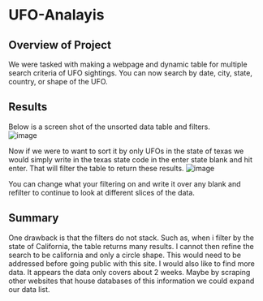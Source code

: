 # UFO-Analayis


## Overview of Project
We were tasked with making a webpage and dynamic table for multiple search criteria of UFO sightings.  You can now search by date, city, state, country, or shape of the UFO.  

## Results
Below is a screen shot of the unsorted data table and filters.  
![image](https://user-images.githubusercontent.com/92898919/150690635-bd76d441-b708-4fb9-95cd-23251f822340.png)

Now if we were to want to sort it by only UFOs in the state of texas we would simply write in the texas state code in the enter state blank and hit enter.  That will filter the table to return these results. 
![image](https://user-images.githubusercontent.com/92898919/150690721-e38564fe-f28e-4c58-941f-0eb2d55081ae.png)

You can change what your filtering on and write it over any blank and refilter to continue to look at different slices of the data.

## Summary
One drawback is that the filters do not stack.  Such as, when i filter by the state of California, the table returns many results.  I cannot then refine the search to be california and only a circle shape.  This would need to be addressed before going public with this site.  I would also like to find more data.  It appears the data only covers about 2 weeks.  Maybe by scraping other websites that house databases of this information we could expand our data list.  

